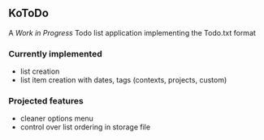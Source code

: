 ## KoToDo
A *Work in Progress* Todo list application implementing the Todo.txt format

### Currently implemented
- list creation
- list item creation with dates, tags (contexts, projects, custom)

### Projected features
- cleaner options menu
- control over list ordering in storage file

